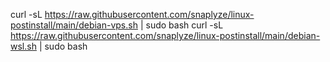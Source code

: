 curl -sL https://raw.githubusercontent.com/snaplyze/linux-postinstall/main/debian-vps.sh | sudo bash
curl -sL https://raw.githubusercontent.com/snaplyze/linux-postinstall/main/debian-wsl.sh | sudo bash
